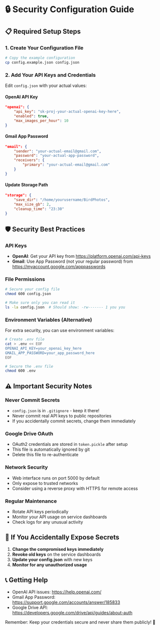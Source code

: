 # 🔒 Security Configuration Guide

## 📋 Required Setup Steps

### 1. Create Your Configuration File
```bash
# Copy the example configuration
cp config.example.json config.json
```

### 2. Add Your API Keys and Credentials

Edit `config.json` with your actual values:

#### OpenAI API Key
```json
"openai": {
    "api_key": "sk-proj-your-actual-openai-key-here",
    "enabled": true,
    "max_images_per_hour": 10
}
```

#### Gmail App Password
```json
"email": {
    "sender": "your-actual-email@gmail.com",
    "password": "your-actual-app-password",
    "receivers": {
        "primary": "your-actual-email@gmail.com"
    }
}
```

#### Update Storage Path
```json
"storage": {
    "save_dir": "/home/yourusername/BirdPhotos",
    "max_size_gb": 2,
    "cleanup_time": "23:30"
}
```

## 🛡️ Security Best Practices

### API Keys
- **OpenAI**: Get your API key from https://platform.openai.com/api-keys
- **Gmail**: Use App Password (not your regular password) from https://myaccount.google.com/apppasswords

### File Permissions
```bash
# Secure your config file
chmod 600 config.json

# Make sure only you can read it
ls -la config.json  # Should show: -rw------- 1 you you
```

### Environment Variables (Alternative)
For extra security, you can use environment variables:

```bash
# Create .env file
cat > .env << EOF
OPENAI_API_KEY=your_openai_key_here
GMAIL_APP_PASSWORD=your_app_password_here
EOF

# Secure the .env file
chmod 600 .env
```

## ⚠️ Important Security Notes

### Never Commit Secrets
- `config.json` is in `.gitignore` - keep it there!
- Never commit real API keys to public repositories
- If you accidentally commit secrets, change them immediately

### Google Drive OAuth
- OAuth2 credentials are stored in `token.pickle` after setup
- This file is automatically ignored by git
- Delete this file to re-authenticate

### Network Security
- Web interface runs on port 5000 by default
- Only expose to trusted networks
- Consider using a reverse proxy with HTTPS for remote access

### Regular Maintenance
- Rotate API keys periodically
- Monitor your API usage on service dashboards
- Check logs for any unusual activity

## 🚨 If You Accidentally Expose Secrets

1. **Change the compromised keys immediately**
2. **Revoke old keys** on the service dashboards
3. **Update your config.json** with new keys
4. **Monitor for any unauthorized usage**

## 📞 Getting Help

- OpenAI API issues: https://help.openai.com/
- Gmail App Password: https://support.google.com/accounts/answer/185833
- Google Drive API: https://developers.google.com/drive/api/guides/about-auth

Remember: Keep your credentials secure and never share them publicly! 🔐